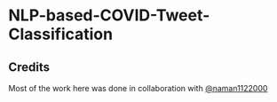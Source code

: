 # NLP-based-COVID-Tweet-Classification

## Credits
Most of the work here was done in collaboration with [@naman1122000](https://github.com/naman1122000)

